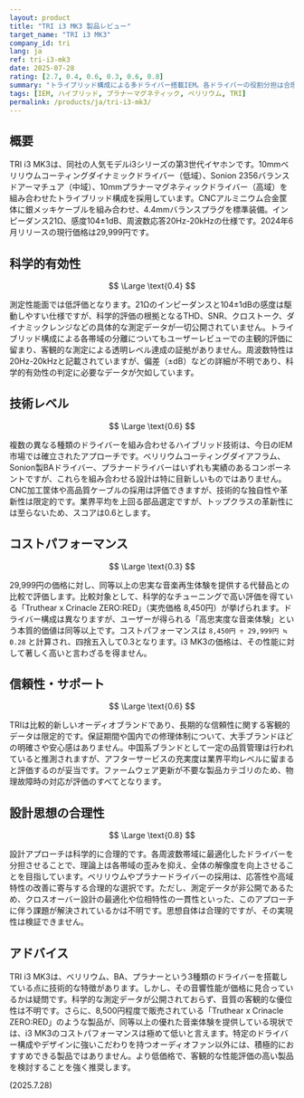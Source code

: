 ```yaml
---
layout: product
title: "TRI i3 MK3 製品レビュー"
target_name: "TRI i3 MK3"
company_id: tri
lang: ja
ref: tri-i3-mk3
date: 2025-07-28
rating: [2.7, 0.4, 0.6, 0.3, 0.6, 0.8]
summary: "トライブリッド構成による多ドライバー搭載IEM。各ドライバーの役割分担は合理的だが、測定データが非公開で科学的有効性は不明。同等の音楽体験を提供するより安価な競合製品が存在するため、コストパフォーマンスは著しく低い。"
tags: [IEM, ハイブリッド, プラナーマグネティック, ベリリウム, TRI]
permalink: /products/ja/tri-i3-mk3/
---
```


## 概要

TRI i3 MK3は、同社の人気モデルi3シリーズの第3世代イヤホンです。10mmベリリウムコーティングダイナミックドライバー（低域）、Sonion 2356バランスドアーマチュア（中域）、10mmプラナーマグネティックドライバー（高域）を組み合わせたトライブリッド構成を採用しています。CNCアルミニウム合金筐体に銀メッキケーブルを組み合わせ、4.4mmバランスプラグを標準装備。インピーダンス21Ω、感度104±1dB、周波数応答20Hz-20kHzの仕様です。2024年6月リリースの現行価格は29,999円です。

## 科学的有効性

$$ \Large \text{0.4} $$

測定性能面では低評価となります。21Ωのインピーダンスと104±1dBの感度は駆動しやすい仕様ですが、科学的評価の根拠となるTHD、SNR、クロストーク、ダイナミックレンジなどの具体的な測定データが一切公開されていません。トライブリッド構成による各帯域の分離についてもユーザーレビューでの主観的評価に留まり、客観的な測定による透明レベル達成の証拠がありません。周波数特性は20Hz-20kHzと記載されていますが、偏差（±dB）などの詳細が不明であり、科学的有効性の判定に必要なデータが欠如しています。

## 技術レベル

$$ \Large \text{0.6} $$

複数の異なる種類のドライバーを組み合わせるハイブリッド技術は、今日のIEM市場では確立されたアプローチです。ベリリウムコーティングダイアフラム、Sonion製BAドライバー、プラナードライバーはいずれも実績のあるコンポーネントですが、これらを組み合わせる設計は特に目新しいものではありません。CNC加工筐体や高品質ケーブルの採用は評価できますが、技術的な独自性や革新性は限定的です。業界平均を上回る部品選定ですが、トップクラスの革新性には至らないため、スコアは0.6とします。

## コストパフォーマンス

$$ \Large \text{0.3} $$

29,999円の価格に対し、同等以上の忠実な音楽再生体験を提供する代替品との比較で評価します。比較対象として、科学的なチューニングで高い評価を得ている「Truthear x Crinacle ZERO:RED」（実売価格 8,450円）が挙げられます。ドライバー構成は異なりますが、ユーザーが得られる「高忠実度な音楽体験」という本質的価値は同等以上です。コストパフォーマンスは `8,450円 ÷ 29,999円 ≒ 0.28` と計算され、四捨五入して0.3となります。i3 MK3の価格は、その性能に対して著しく高いと言わざるを得ません。

## 信頼性・サポート

$$ \Large \text{0.6} $$

TRIは比較的新しいオーディオブランドであり、長期的な信頼性に関する客観的データは限定的です。保証期間や国内での修理体制について、大手ブランドほどの明確さや安心感はありません。中国系ブランドとして一定の品質管理は行われていると推測されますが、アフターサービスの充実度は業界平均レベルに留まると評価するのが妥当です。ファームウェア更新が不要な製品カテゴリのため、物理故障時の対応が評価のすべてとなります。

## 設計思想の合理性

$$ \Large \text{0.8} $$

設計アプローチは科学的に合理的です。各周波数帯域に最適化したドライバーを分担させることで、理論上は各帯域の歪みを抑え、全体の解像度を向上させることを目指しています。ベリリウムやプラナードライバーの採用は、応答性や高域特性の改善に寄与する合理的な選択です。ただし、測定データが非公開であるため、クロスオーバー設計の最適化や位相特性の一貫性といった、このアプローチに伴う課題が解決されているかは不明です。思想自体は合理的ですが、その実現性は検証できません。

## アドバイス

TRI i3 MK3は、ベリリウム、BA、プラナーという3種類のドライバーを搭載している点に技術的な特徴があります。しかし、その音響性能が価格に見合っているかは疑問です。科学的な測定データが公開されておらず、音質の客観的な優位性は不明です。さらに、8,500円程度で販売されている「Truthear x Crinacle ZERO:RED」のような製品が、同等以上の優れた音楽体験を提供している現状では、i3 MK3のコストパフォーマンスは極めて低いと言えます。特定のドライバー構成やデザインに強いこだわりを持つオーディオファン以外には、積極的におすすめできる製品ではありません。より低価格で、客観的な性能評価の高い製品を検討することを強く推奨します。

(2025.7.28)
